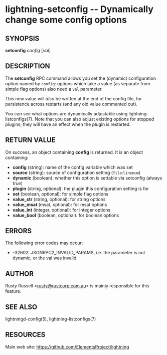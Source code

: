 lightning-setconfig -- Dynamically change some config options
=============================================================

SYNOPSIS
--------

**setconfig** *config* [*val*]

DESCRIPTION
-----------

The **setconfig** RPC command allows you set the (dynamic) configuration option named by `config`: options which take a value (as separate from simple flag options) also need a `val` parameter.

This new value will *also* be written at the end of the config file, for persistence across restarts (and any old value commented out).

You can see what options are dynamically adjustable using lightning-listconfigs(7).  Note that you can also adjust existing options for stopped plugins; they will have an effect when the plugin is restarted.


RETURN VALUE
------------

[comment]: # (GENERATE-FROM-SCHEMA-START)
On success, an object containing **config** is returned.  It is an object containing:

- **config** (string): name of the config variable which was set
- **source** (string): source of configuration setting (`file`:`linenum`)
- **dynamic** (boolean): whether this option is settable via setconfig (always *true*)
- **plugin** (string, optional): the plugin this configuration setting is for
- **set** (boolean, optional): for simple flag options
- **value\_str** (string, optional): for string options
- **value\_msat** (msat, optional): for msat options
- **value\_int** (integer, optional): for integer options
- **value\_bool** (boolean, optional): for boolean options

[comment]: # (GENERATE-FROM-SCHEMA-END)

ERRORS
------

The following error codes may occur:

- -32602: JSONRPC2\_INVALID\_PARAMS, i.e. the parameter is not dynamic, or the val was invalid.

AUTHOR
------

Rusty Russell <<rusty@rustcorp.com.au>> is mainly responsible for this
feature.

SEE ALSO
--------

lightningd-config(5), lightning-listconfigs(7)

RESOURCES
---------

Main web site: <https://github.com/ElementsProject/lightning>

[comment]: # ( SHA256STAMP:9acb35e4b599c17e776ed0bf37b2e55022968ca10cb9d467c2e3f1f8e8d88662)
